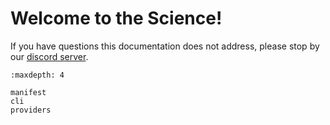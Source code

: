 # Welcome to the Science!

If you have questions this documentation does not address, please stop by our [discord server](
https://scie.app/discord>).

```{toctree}
:maxdepth: 4

manifest
cli
providers
```